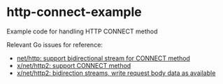 # http-connect-example

Example code for handling HTTP CONNECT method

Relevant Go issues for reference:

- [net/http: support bidirectional stream for CONNECT method](https://github.com/golang/go/issues/17227)
- [x/net/http2: support CONNECT method](https://github.com/golang/go/issues/13717)
- [x/net/http2: bidirection streams, write request body data as available](https://github.com/golang/go/issues/13444)
